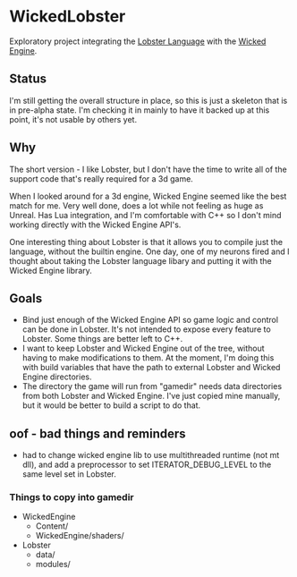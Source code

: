 # WickedLobster
Exploratory project integrating the [Lobster Language](https://github.com/aardappel/lobster) 
with the [Wicked Engine](https://github.com/turanszkij/WickedEngine).  

## Status
I'm still getting the overall structure in place, so this is just a skeleton that
is in pre-alpha state.  I'm checking it in mainly to have it backed up at this point,
it's not usable by others yet. 

## Why

The short version - I like Lobster, but I don't have the time to write all
of the support code that's really required for a 3d game.

When I looked around for a 3d engine, Wicked Engine seemed like the best match
for me.  Very well done, does a lot while not feeling as huge as Unreal.  Has
Lua integration, and I'm comfortable with C++ so I don't mind working directly
with the Wicked Engine API's. 

One interesting thing about Lobster is that it allows you to compile just
the language, without the builtin engine. One day, one of my neurons
fired and I thought about taking the Lobster language libary and putting it
with the Wicked Engine library.

## Goals

- Bind just enough of the Wicked Engine API so game logic and control can be 
  done in Lobster.  It's not intended to expose every feature to Lobster. 
  Some things are better left to C++.
- I want to keep Lobster and Wicked Engine out of the tree, without having
  to make modifications to them.  At the moment, I'm doing this with build
  variables that have the path to external Lobster and Wicked Engine directories.
- The directory the game will run from "gamedir" needs data directories
  from both Lobster and Wicked Engine.  I've just copied mine manually, 
  but it would be better to build a script to do that. 


## oof - bad things and reminders
- had to change wicked engine lib to use multithreaded runtime (not mt dll), and
  add a preprocessor to set ITERATOR_DEBUG_LEVEL to the same level set in Lobster.

### Things to copy into gamedir
- WickedEngine
    - Content/
    - WickedEngine/shaders/
- Lobster
    - data/
    - modules/
